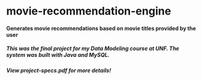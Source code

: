 # movie-recommendation-engine
#### Generates movie recommendations based on movie titles provided by the user
##### This was the final project for my Data Modeling course at UNF. The system was built with Java and MySQL.
##### View project-specs.pdf for more details!

